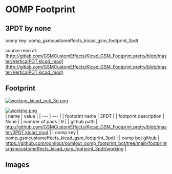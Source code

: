 # OOMP Footprint  
## 3PDT  by none  
  
oomp key: oomp_gsmcustomeffects_kicad_gsm_footprint_3pdt  
  
source repo at: [http://gitlab.com/GSMCustomEffects/Kicad_GSM_Footprint.pretty/blob/master/VerticalPOT.kicad_mod](http://gitlab.com/GSMCustomEffects/Kicad_GSM_Footprint.pretty/blob/master/VerticalPOT.kicad_mod)  
## Footprint  
  
[![working_kicad_pcb_3d.png](working_kicad_pcb_3d_600.png)](working_kicad_pcb_3d.png)  
  
[![working.png](working_600.png)](working.png)  
| name | value | 
| --- | --- | 
| footprint name | 3PDT | 
| footprint description | None | 
| number of pads | 9 | 
| github path | http://github.com/GSMCustomEffects/Kicad_GSM_Footprint.pretty/blob/master/3PDT.kicad_mod | 
| oomp key | oomp_gsmcustomeffects_kicad_gsm_footprint_3pdt | 
| oomp bot github | https://github.com/oomlout/oomlout_oomp_footprint_bot/tree/main/footprints/gsmcustomeffects_kicad_gsm_footprint_3pdt/working | 
## Images  

